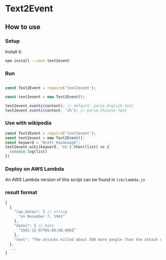 
# Text2Event

## How to use

### Setup

Install it:

```bash
npm install --save text2event
```

### Run

```javascript

const Text2Event = require('text2event');

const text2event = new Text2Event();

text2event.events(content); // default: parse English text
text2event.events(content, 'zh'); // parse Chinese text
```

### Use with wikipedia


```javascript
const Text2Event = require('text2event');
const text2event = new Text2Event();
const keyword = "Brett_Kavanaugh";
text2event.wiki(keyword, 'en').then((list) => {
  console.log(list)
})
```

### Deploy on AWS Lambda

An AWS Lambda version of this script can be found in `lib/lambda.js`

### result format
```javascript
[
  {
    "raw_dates": [ // string
      "on December 7, 1941"
    ],
    "dates": [ // Date
      "1941-12-07T05:00:00.000Z"
    ],
    "text": "The attacks killed about 500 more people than the attack on Pearl Harbor on December 7, 1941, and are the deadliest terrorist attacks in world history" // string
  },
  ...
]
```